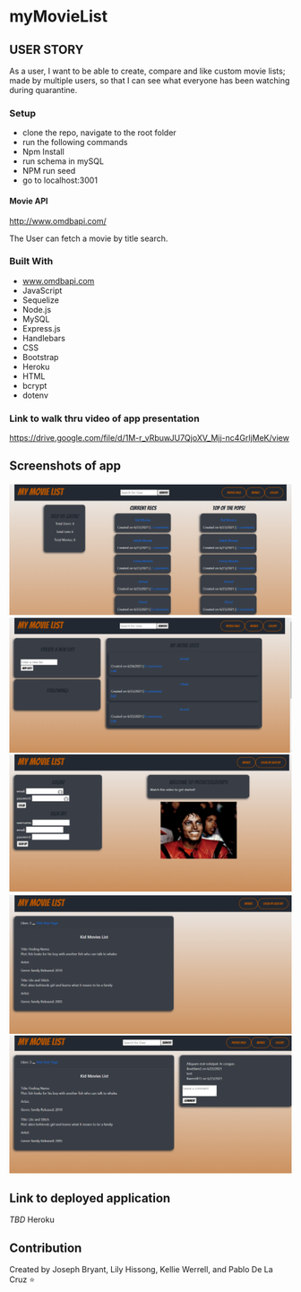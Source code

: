# myMovieList


## USER STORY
As a user, I want to be able to create, compare and like custom movie lists; made by multiple users, so that I can see what everyone has been watching during quarantine.

### Setup 
* clone the repo, navigate to the root folder
* run the following commands
* Npm Install
* run schema in mySQL
* NPM run seed
* go to localhost:3001

#### Movie API
http://www.omdbapi.com/

The User can fetch a movie by title search.

### Built With
* www.omdbapi.com
* JavaScript
* Sequelize
* Node.js
* MySQL
* Express.js
* Handlebars
* CSS
* Bootstrap
* Heroku
* HTML
* bcrypt
* dotenv

### Link to walk thru video of app presentation
https://drive.google.com/file/d/1M-r_vRbuwJU7QjoXV_Mjj-nc4GrljMeK/view


## Screenshots of app
![](./assets/images/screenshots/homepage.png)
![](./assets/images/screenshots/profilepage.png)
![](./assets/images/screenshots/login-signup.png)
![](./assets/images/screenshots/movielist.png)
![](./assets/images/screenshots/comments.png)

## Link to deployed application
*TBD* Heroku

## Contribution
Created by Joseph Bryant, Lily Hissong, Kellie Werrell, and Pablo De La Cruz  :star:






  
